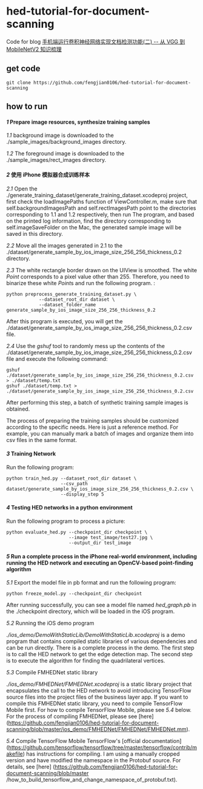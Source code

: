 # hed-tutorial-for-document-scanning
Code for blog [手机端运行卷积神经网络实现文档检测功能(二) -- 从 VGG 到 MobileNetV2 知识梳理](http://fengjian0106.github.io/2018/06/02/Document-Scanning-With-TensorFlow-And-OpenCV-Part-Two/)

## get code
```
git clone https://github.com/fengjian0106/hed-tutorial-for-document-scanning
```

## how to run
#### _1_ Prepare image resources, synthesize training samples

_1.1_ background image is downloaded to the ./sample\_images/background\_images directory.  

_1.2_ The foreground image is downloaded to the ./sample\_images/rect\_images directory.

#### _2_ 使用 iPhone 模拟器合成训练样本
_2.1_ Open the ./generate\_training\_dataset/generate\_training\_dataset.xcodeproj project, first check the loadImagePaths function of ViewController.m, make sure that self.backgroundImagesPath and self.rectImagesPath point to the directories corresponding to 1.1 and 1.2 respectively, then run The program, and based on the printed log information, find the directory corresponding to self.imageSaveFolder on the Mac, the generated sample image will be saved in this directory.

_2.2_ Move all the images generated in 2.1 to the ./dataset/generate\_sample\_by\_ios\_image\_size\_256\_256\_thickness\_0.2 directory.

_2.3_ The white rectangle border drawn on the UIView is smoothed. The white *Point* corresponds to a pixel value other than 255. Therefore, you need to binarize these white *Point*s and run the following program. :

```
python preprocess_generate_training_dataset.py \
			--dataset_root_dir dataset \
			--dataset_folder_name generate_sample_by_ios_image_size_256_256_thickness_0.2
```                                        

After this program is executed, you will get the ./dataset/generate\_sample\_by\_ios\_image\_size\_256\_256\_thickness\_0.2.csv file.

_2.4_ Use the *gshuf* tool to randomly mess up the contents of the ./dataset/generate\_sample\_by\_ios\_image\_size\_256\_256\_thickness\_0.2.csv file and execute the following command:

```
gshuf ./dataset/generate_sample_by_ios_image_size_256_256_thickness_0.2.csv > ./dataset/temp.txt
gshuf ./dataset/temp.txt > ./dataset/generate_sample_by_ios_image_size_256_256_thickness_0.2.csv
```

After performing this step, a batch of synthetic training sample images is obtained.

The process of preparing the training samples should be customized according to the specific needs. Here is just a reference method. For example, you can manually mark a batch of images and organize them into csv files in the same format.

#### _3_ Training Network
Run the following program:

```
python train_hed.py --dataset_root_dir dataset \
                    --csv_path dataset/generate_sample_by_ios_image_size_256_256_thickness_0.2.csv \
                    --display_step 5
```


#### _4_ Testing HED networks in a python environment
Run the following program to process a picture:

```
python evaluate_hed.py --checkpoint_dir checkpoint \
                       --image test_image/test27.jpg \
                       --output_dir test_image
```

#### _5_ Run a complete process in the iPhone real-world environment, including running the HED network and executing an OpenCV-based point-finding algorithm
_5.1_ Export the model file in pb format and run the following program:

```
python freeze_model.py --checkpoint_dir checkpoint
```

After running successfully, you can see a model file named *hed_graph.pb* in the ./checkpoint directory, which will be loaded in the iOS program.

_5.2_ Running the iOS demo program

*./ios\_demo/DemoWithStaticLib/DemoWithStaticLib.xcodeproj* is a demo program that contains compiled static libraries of various dependencies and can be run directly. There is a complete process in the demo. The first step is to call the HED network to get the edge detection map. The second step is to execute the algorithm for finding the quadrilateral vertices.

_5.3_ Compile FMHEDNet static library

*./ios\_demo/FMHEDNet/FMHEDNet.xcodeproj* is a static library project that encapsulates the call to the HED network to avoid introducing TensorFlow source files into the project files of the business layer app. If you want to compile this FMHEDNet static library, you need to compile TensorFlow Mobile first. For how to compile TensorFlow Mobile, please see _5.4_ below. For the process of compiling FMHEDNet, please see [here] (https://github.com/fengjian0106/hed-tutorial-for-document-scanning/blob/master/ios_demo/FMHEDNet/FMHEDNet/FMHEDNet.mm).

_5.4_ Compile TensorFlow Mobile
TensorFlow's [official documentation] (https://github.com/tensorflow/tensorflow/tree/master/tensorflow/contrib/makefile) has instructions for compiling. I am using a manually cropped version and have modified the namespace in the Protobuf source. For details, see [here] (https://github.com/fengjian0106/hed-tutorial-for-document-scanning/blob/master /how_to_build_tensorflow_and_change_namespace_of_protobuf.txt).

